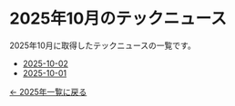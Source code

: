 # 2025年10月のテックニュース

2025年10月に取得したテックニュースの一覧です。

- [2025-10-02](2025-10-02.md)
- [2025-10-01](2025-10-01.md)

[← 2025年一覧に戻る](../index.md)
